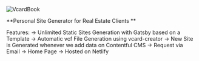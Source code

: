 ![VcardBook](https://user-images.githubusercontent.com/45935479/120875757-1f5aa800-c5cb-11eb-964c-b4332fb3d1a5.jpeg)


**Personal Site Generator for Real Estate Clients
**

Features:
-> Unlimited Static Sites Generation with Gatsby based on a Template
-> Automatic vcf File Generation using vcard-creator
-> New Site is Generated whenever we add data on Contentful CMS
-> Request via Email
-> Home Page
-> Hosted on Netlify
